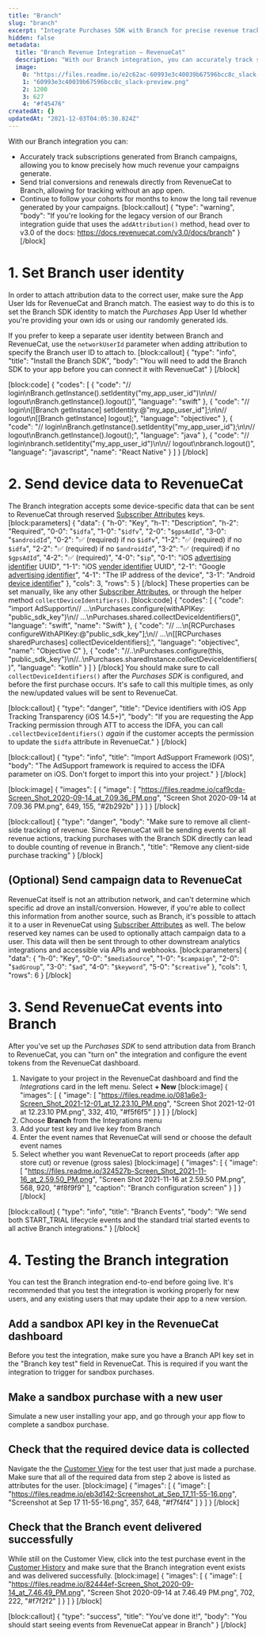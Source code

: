 ```yaml
---
title: "Branch"
slug: "branch"
excerpt: "Integrate Purchases SDK with Branch for precise revenue tracking"
hidden: false
metadata: 
  title: "Branch Revenue Integration – RevenueCat"
  description: "With our Branch integration, you can accurately track subscriptions generated from Branch campaigns, allowing you to know precisely how much revenue your campaigns generate. And more!"
  image: 
    0: "https://files.readme.io/e2c62ac-60993e3c40039b67596bcc8c_slack-preview.png"
    1: "60993e3c40039b67596bcc8c_slack-preview.png"
    2: 1200
    3: 627
    4: "#f45476"
createdAt: {}
updatedAt: "2021-12-03T04:05:30.824Z"
---
```

With our Branch integration you can:
* Accurately track subscriptions generated from Branch campaigns, allowing you to know precisely how much revenue your campaigns generate.
* Send trial conversions and renewals directly from RevenueCat to Branch, allowing for tracking without an app open.
* Continue to follow your cohorts for months to know the long tail revenue generated by your campaigns.
[block:callout]
{
  "type": "warning",
  "body": "If you're looking for the legacy version of our Branch integration guide that uses the `addAttribution()` method, head over to v3.0 of the docs: https://docs.revenuecat.com/v3.0/docs/branch"
}
[/block]
# 1. Set Branch user identity

In order to attach attribution data to the correct user, make sure the App User Ids for RevenueCat and Branch match. The easiest way to do this is to set the Branch SDK identity to match the *Purchases* App User Id whether you're providing your own ids or using our randomly generated ids. 

If you prefer to keep a separate user identity between Branch and RevenueCat, use the `networkUserId` parameter when adding attribution to specify the Branch user ID to attach to.
[block:callout]
{
  "type": "info",
  "title": "Install the Branch SDK",
  "body": "You will need to add the Branch SDK to your app before you can connect it with RevenueCat"
}
[/block]

[block:code]
{
  "codes": [
    {
      "code": "// login\nBranch.getInstance().setIdentity(\"my_app_user_id\")\n\n// logout\nBranch.getInstance().logout()",
      "language": "swift"
    },
    {
      "code": "// login\n[[Branch getInstance] setIdentity:@\"my_app_user_id\"];\n\n// logout\n[[Branch getInstance] logout];",
      "language": "objectivec"
    },
    {
      "code": "// login\nBranch.getInstance().setIdentity(\"my_app_user_id\");\n\n// logout\nBranch.getInstance().logout();",
      "language": "java"
    },
    {
      "code": "// login\nbranch.setIdentity(\"my_app_user_id\")\n\n// logout\nbranch.logout()",
      "language": "javascript",
      "name": "React Native"
    }
  ]
}
[/block]
# 2. Send device data to RevenueCat

The Branch integration accepts some device-specific data that can be sent to RevenueCat through reserved [Subscriber Attributes](doc:subscriber-attributes) keys.
[block:parameters]
{
  "data": {
    "h-0": "Key",
    "h-1": "Description",
    "h-2": "Required",
    "0-0": "`$idfa`",
    "1-0": "`$idfv`",
    "2-0": "`$gpsAdId`",
    "3-0": "`$androidId`",
    "0-2": "✅ (required) if no `$idfv`",
    "1-2": "✅ (required) if no `$idfa`",
    "2-2": "✅ (required) if no `$androidId`",
    "3-2": "✅ (required) if no `$gpsAdId`",
    "4-2": "✅ (required)",
    "4-0": "`$ip`",
    "0-1": "iOS [advertising identifier](https://developer.apple.com/documentation/adsupport/asidentifiermanager/1614151-advertisingidentifier) UUID",
    "1-1": "iOS [vender identifier](https://developer.apple.com/documentation/uikit/uidevice/1620059-identifierforvendor) UUID",
    "2-1": "Google [advertising identifier](https://developers.google.com/android/reference/com/google/android/gms/ads/identifier/AdvertisingIdClient.Info)",
    "4-1": "The IP address of the device",
    "3-1": "Android [device identifier](https://developer.android.com/reference/android/provider/Settings.Secure#ANDROID_ID)"
  },
  "cols": 3,
  "rows": 5
}
[/block]
These properties can be set manually, like any other [Subscriber Attributes](doc:subscriber-attributes), or through the helper method `collectDeviceIdentifiers()`. 
[block:code]
{
  "codes": [
    {
      "code": "import AdSupport\n// ...\nPurchases.configure(withAPIKey: \"public_sdk_key\")\n// ...\nPurchases.shared.collectDeviceIdentifiers()",
      "language": "swift",
      "name": "Swift"
    },
    {
      "code": "// ...\n[RCPurchases configureWithAPIKey:@\"public_sdk_key\"];\n// ...\n[[RCPurchases sharedPurchases] collectDeviceIdentifiers];",
      "language": "objectivec",
      "name": "Objective C"
    },
    {
      "code": "//..\nPurchases.configure(this, \"public_sdk_key\")\n//..\nPurchases.sharedInstance.collectDeviceIdentifiers()",
      "language": "kotlin"
    }
  ]
}
[/block]
You should make sure to call `collectDeviceIdentifiers()` after the *Purchases SDK* is configured, and before the first purchase occurs. It's safe to call this multiple times, as only the new/updated values will be sent to RevenueCat.

[block:callout]
{
  "type": "danger",
  "title": "Device identifiers with iOS App Tracking Transparency (iOS 14.5+)",
  "body": "If you are requesting the App Tracking permission through ATT to access the IDFA, you can call `.collectDeviceIdentifiers()` *again* if the customer accepts the permission to update the `$idfa` attribute in RevenueCat."
}
[/block]

[block:callout]
{
  "type": "info",
  "title": "Import AdSupport Framework (iOS)",
  "body": "The AdSupport framework is required to access the IDFA parameter on iOS. Don't forget to import this into your project."
}
[/block]

[block:image]
{
  "images": [
    {
      "image": [
        "https://files.readme.io/caf9cda-Screen_Shot_2020-09-14_at_7.09.36_PM.png",
        "Screen Shot 2020-09-14 at 7.09.36 PM.png",
        649,
        155,
        "#2b292b"
      ]
    }
  ]
}
[/block]

[block:callout]
{
  "type": "danger",
  "body": "Make sure to remove all client-side tracking of revenue. Since RevenueCat will be sending events for all revenue actions, tracking purchases with the Branch SDK directly can lead to double counting of revenue in Branch.",
  "title": "Remove any client-side purchase tracking"
}
[/block]
## (Optional) Send campaign data to RevenueCat
RevenueCat itself is not an attribution network, and can't determine which specific ad drove an install/conversion. However, if you're able to collect this information from another source, such as Branch, it's possible to attach it to a user in RevenueCat using [Subscriber Attributes](doc:subscriber-attributes)  as well.
The below reserved key names can be used to optionally attach campaign data to a user. This data will then be sent through to other downstream analytics integrations and accessible via APIs and webhooks.
[block:parameters]
{
  "data": {
    "h-0": "Key",
    "0-0": "`$mediaSource`",
    "1-0": "`$campaign`",
    "2-0": "`$adGroup`",
    "3-0": "`$ad`",
    "4-0": "`$keyword`",
    "5-0": "`$creative`"
  },
  "cols": 1,
  "rows": 6
}
[/block]
# 3.  Send RevenueCat events into Branch

After you've set up the *Purchases SDK* to send attribution data from Branch to RevenueCat, you can "turn on" the integration and configure the event tokens from the RevenueCat dashboard.

1. Navigate to your project in the RevenueCat dashboard and find the *Integrations* card in the left menu. Select **+ New** 
[block:image]
{
  "images": [
    {
      "image": [
        "https://files.readme.io/081a6e3-Screen_Shot_2021-12-01_at_12.23.10_PM.png",
        "Screen Shot 2021-12-01 at 12.23.10 PM.png",
        332,
        410,
        "#f5f6f5"
      ]
    }
  ]
}
[/block]
2. Choose **Branch** from the Integrations menu
3. Add your test key and live key from Branch
4. Enter the event names that RevenueCat will send or choose the default event names
5. Select whether you want RevenueCat to report proceeds (after app store cut) or revenue (gross sales)
[block:image]
{
  "images": [
    {
      "image": [
        "https://files.readme.io/324527b-Screen_Shot_2021-11-16_at_2.59.50_PM.png",
        "Screen Shot 2021-11-16 at 2.59.50 PM.png",
        568,
        920,
        "#f8f9f9"
      ],
      "caption": "Branch configuration screen"
    }
  ]
}
[/block]

[block:callout]
{
  "type": "info",
  "title": "Branch Events",
  "body": "We send both START_TRIAL lifecycle events and the standard trial started events to all active Branch integrations."
}
[/block]
# 4. Testing the Branch integration

You can test the Branch integration end-to-end before going live. It's recommended that you test the integration is working properly for new users, and any existing users that may update their app to a new version.

## Add a sandbox API key in the RevenueCat dashboard
Before you test the integration, make sure you have a Branch API key set in the "Branch key test" field in RevenueCat. This is required if you want the integration to trigger for sandbox purchases.

## Make a sandbox purchase with a new user
Simulate a new user installing your app, and go through your app flow to complete a sandbox purchase.

## Check that the required device data is collected
Navigate the the [Customer View](doc:customers) for the test user that just made a purchase. Make sure that all of the required data from step 2 above is listed as attributes for the user.
[block:image]
{
  "images": [
    {
      "image": [
        "https://files.readme.io/eb3d142-Screenshot_at_Sep_17_11-55-16.png",
        "Screenshot at Sep 17 11-55-16.png",
        357,
        648,
        "#f7f4f4"
      ]
    }
  ]
}
[/block]
## Check that the Branch event delivered successfully
While still on the Customer View, click into the test purchase event in the [Customer History](doc:customer-history) and make sure that the Branch integration event exists and was delivered successfully. 
[block:image]
{
  "images": [
    {
      "image": [
        "https://files.readme.io/82444ef-Screen_Shot_2020-09-14_at_7.46.49_PM.png",
        "Screen Shot 2020-09-14 at 7.46.49 PM.png",
        702,
        222,
        "#f7f2f2"
      ]
    }
  ]
}
[/block]

[block:callout]
{
  "type": "success",
  "title": "You've done it!",
  "body": "You should start seeing events from RevenueCat appear in Branch"
}
[/block]
